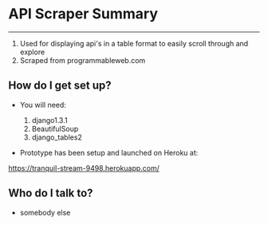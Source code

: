 # API Scraper Summary

---

1.  Used for displaying api's in a table format to easily scroll through and explore
2.  Scraped from programmableweb.com

## How do I get set up? ##

* You will need:
    1. django1.3.1
    2. BeautifulSoup
    3. django_tables2

* Prototype has been setup and launched on Heroku at:

https://tranquil-stream-9498.herokuapp.com/

## Who do I talk to? ##

* somebody else
